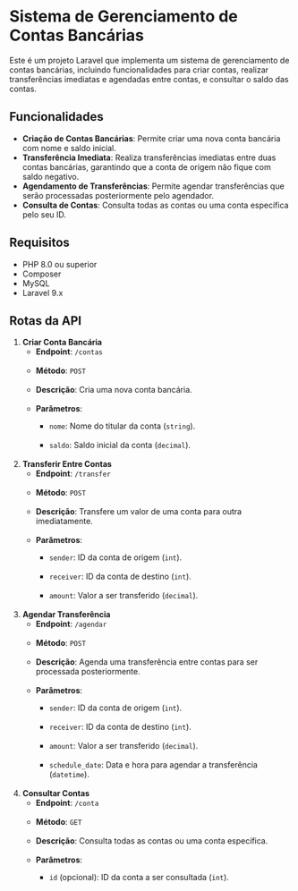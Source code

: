 # Sistema de Gerenciamento de Contas Bancárias

Este é um projeto Laravel que implementa um sistema de gerenciamento de contas bancárias, incluindo funcionalidades para criar contas, realizar transferências imediatas e agendadas entre contas, e consultar o saldo das contas.

## Funcionalidades

<ul>
    <li><strong>Criação de Contas Bancárias</strong>: Permite criar uma nova conta bancária com nome e saldo inicial.</li>
    <li><strong>Transferência Imediata</strong>: Realiza transferências imediatas entre duas contas bancárias, garantindo que a conta de origem não fique com saldo negativo.</li>
    <li><strong>Agendamento de Transferências</strong>: Permite agendar transferências que serão processadas posteriormente pelo agendador.</li>
    <li><strong>Consulta de Contas</strong>: Consulta todas as contas ou uma conta específica pelo seu ID.</li>
</ul>

## Requisitos

<ul>
    <li>PHP 8.0 ou superior</li>
    <li>Composer</li>
    <li>MySQL</li>
    <li>Laravel 9.x</li>
</ul>

## Rotas da API

<ol>
    <li>
        <strong>Criar Conta Bancária</strong><br>
        <ul>
            <li><strong>Endpoint</strong>: <code>/contas</code></li><br>
            <li><strong>Método</strong>: <code>POST</code></li><br>
            <li><strong>Descrição</strong>: Cria uma nova conta bancária.</li><br>
            <li><strong>Parâmetros</strong>:</li>
            <ul>
                <li><code>nome</code>: Nome do titular da conta (<code>string</code>).</li><br>
                <li><code>saldo</code>: Saldo inicial da conta (<code>decimal</code>).</li>
            </ul>
        </ul>
    </li>
    <br>
    <li>
        <strong>Transferir Entre Contas</strong><br>
        <ul>
            <li><strong>Endpoint</strong>: <code>/transfer</code></li><br>
            <li><strong>Método</strong>: <code>POST</code></li><br>
            <li><strong>Descrição</strong>: Transfere um valor de uma conta para outra imediatamente.</li><br>
            <li><strong>Parâmetros</strong>:</li>
            <ul>
                <li><code>sender</code>: ID da conta de origem (<code>int</code>).</li><br>
                <li><code>receiver</code>: ID da conta de destino (<code>int</code>).</li><br>
                <li><code>amount</code>: Valor a ser transferido (<code>decimal</code>).</li>
            </ul>
        </ul>
    </li>
    <br>
    <li>
        <strong>Agendar Transferência</strong><br>
        <ul>
            <li><strong>Endpoint</strong>: <code>/agendar</code></li><br>
            <li><strong>Método</strong>: <code>POST</code></li><br>
            <li><strong>Descrição</strong>: Agenda uma transferência entre contas para ser processada posteriormente.</li><br>
            <li><strong>Parâmetros</strong>:</li>
            <ul>
                <li><code>sender</code>: ID da conta de origem (<code>int</code>).</li><br>
                <li><code>receiver</code>: ID da conta de destino (<code>int</code>).</li><br>
                <li><code>amount</code>: Valor a ser transferido (<code>decimal</code>).</li><br>
                <li><code>schedule_date</code>: Data e hora para agendar a transferência (<code>datetime</code>).</li>
            </ul>
        </ul>
    </li>
    <br>
    <li>
        <strong>Consultar Contas</strong><br>
        <ul>
            <li><strong>Endpoint</strong>: <code>/conta</code></li><br>
            <li><strong>Método</strong>: <code>GET</code></li><br>
            <li><strong>Descrição</strong>: Consulta todas as contas ou uma conta específica.</li><br>
            <li><strong>Parâmetros</strong>:</li>
            <ul>
                <li><code>id</code> (opcional): ID da conta a ser consultada (<code>int</code>).</li>
            </ul>
        </ul>
    </li>
</ol>
